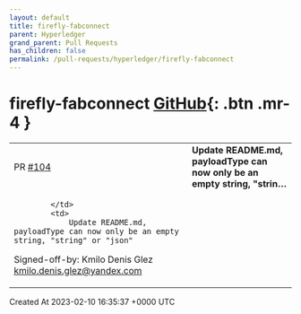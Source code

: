```yaml
---
layout: default
title: firefly-fabconnect
parent: Hyperledger
grand_parent: Pull Requests
has_children: false
permalink: /pull-requests/hyperledger/firefly-fabconnect
---
```


# firefly-fabconnect <span class="fs-3 right-align">[GitHub](https://github.com/hyperledger/firefly-fabconnect){: .btn .mr-4 }</span>


<div>
    <table>
        <tr>
            <td>
                PR <a href="https://github.com/hyperledger/firefly-fabconnect/pull/104" class=".btn">#104</a>
            </td>
            <td>
                <b>
                    Update README.md, payloadType can now only be an empty string, "strin…
                </b>
            </td>
        </tr>
        <tr>
            <td>
                
            </td>
            <td>
                Update README.md, payloadType can now only be an empty string, "string" or "json"

Signed-off-by: Kmilo Denis Glez <kmilo.denis.glez@yandex.com>
            </td>
        </tr>
    </table>
    <div class="right-align">
        Created At 2023-02-10 16:35:37 +0000 UTC
    </div>
</div>

